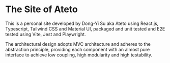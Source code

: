 # The Site of Ateto

This is a personal site developed by Dong-Yi Su aka Ateto using React.js, Typescript, Tailwind CSS and Material UI, packaged and unit tested and E2E tested using Vite, Jest and Playwright.

The architectural design adopts MVC architecture and adheres to the abstraction principle, providing each component with an almost pure interface to achieve low coupling, high modularity and high testability.